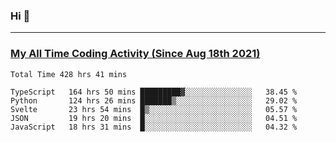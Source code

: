 ### Hi 🙂

---

### <a href="https://wakatime.com/@Eroxl">My All Time Coding Activity (Since Aug 18th 2021)</a>
<!--START_SECTION:waka-all-->
```text
Total Time 428 hrs 41 mins

TypeScript   164 hrs 50 mins █████████▓░░░░░░░░░░░░░░░   38.45 % 
Python       124 hrs 26 mins ███████▒░░░░░░░░░░░░░░░░░   29.02 % 
Svelte       23 hrs 54 mins  █▒░░░░░░░░░░░░░░░░░░░░░░░   05.57 % 
JSON         19 hrs 20 mins  █░░░░░░░░░░░░░░░░░░░░░░░░   04.51 % 
JavaScript   18 hrs 31 mins  █░░░░░░░░░░░░░░░░░░░░░░░░   04.32 % 
```
<!--END_SECTION:waka-all-->
